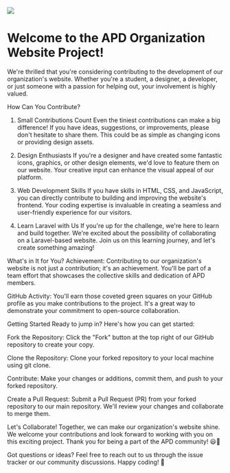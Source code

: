 <img src = "apdlogo.png">
<h1>Welcome to the APD Organization Website Project!</h1>
We're thrilled that you're considering contributing to the development of our organization's website. Whether you're a student, a designer, a developer, or just someone with a passion for helping out, your involvement is highly valued.

How Can You Contribute?
1. Small Contributions Count
Even the tiniest contributions can make a big difference! If you have ideas, suggestions, or improvements, please don't hesitate to share them. This could be as simple as changing icons or providing design assets.

2. Design Enthusiasts
If you're a designer and have created some fantastic icons, graphics, or other design elements, we'd love to feature them on our website. Your creative input can enhance the visual appeal of our platform.

3. Web Development Skills
If you have skills in HTML, CSS, and JavaScript, you can directly contribute to building and improving the website's frontend. Your coding expertise is invaluable in creating a seamless and user-friendly experience for our visitors.

4. Learn Laravel with Us
If you're up for the challenge, we're here to learn and build together. We're excited about the possibility of collaborating on a Laravel-based website. Join us on this learning journey, and let's create something amazing!

What's in It for You?
Achievement: Contributing to our organization's website is not just a contribution; it's an achievement. You'll be part of a team effort that showcases the collective skills and dedication of APD members.

GitHub Activity: You'll earn those coveted green squares on your GitHub profile as you make contributions to the project. It's a great way to demonstrate your commitment to open-source collaboration.

Getting Started
Ready to jump in? Here's how you can get started:

Fork the Repository: Click the "Fork" button at the top right of our GitHub repository to create your copy.

Clone the Repository: Clone your forked repository to your local machine using git clone.

Contribute: Make your changes or additions, commit them, and push to your forked repository.

Create a Pull Request: Submit a Pull Request (PR) from your forked repository to our main repository. We'll review your changes and collaborate to merge them.

Let's Collaborate!
Together, we can make our organization's website shine. We welcome your contributions and look forward to working with you on this exciting project. Thank you for being a part of the APD community! 😃🌟

Got questions or ideas? Feel free to reach out to us through the issue tracker or our community discussions. Happy coding! 🚀
